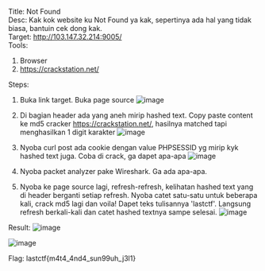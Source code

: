 Title: Not Found<br />
Desc: Kak kok website ku Not Found ya kak, sepertinya ada hal yang tidak biasa, bantuin cek dong kak.<br />
Target: http://103.147.32.214:9005/ <br />
Tools:
1. Browser
2. https://crackstation.net/

Steps:
1. Buka link target. Buka page source
![image](https://user-images.githubusercontent.com/63649797/147417583-c463cbf8-3c91-4317-881e-ce3fc4b999c8.png)

2. Di bagian header ada yang aneh mirip hashed text. Copy paste content ke md5 cracker https://crackstation.net/, hasilnya matched tapi menghasilkan 1 digit karakter
![image](https://user-images.githubusercontent.com/63649797/147417850-a285e94b-6a51-4669-b70e-89d6b077a009.png)


3. Nyoba curl post ada cookie dengan value PHPSESSID yg mirip kyk hashed text juga. Coba di crack, ga dapet apa-apa
![image](https://user-images.githubusercontent.com/63649797/147417829-7224282c-1fdb-4ba6-a1d3-d939e0eafe54.png)


4. Nyoba packet analyzer pake Wireshark. Ga ada apa-apa.

5. Nyoba ke page source lagi, refresh-refresh, kelihatan hashed text yang di header berganti setiap refresh. Nyoba catet satu-satu untuk beberapa kali, crack md5 lagi dan voila! Dapet teks tulisannya 'lastctf'. Langsung refresh berkali-kali dan catet hashed textnya sampe selesai.
![image](https://user-images.githubusercontent.com/63649797/147417800-b1c13d8d-515a-4256-899c-fabdac7eb1bb.png)

Result:
![image](https://user-images.githubusercontent.com/63649797/147417767-e21abf1f-659c-45e5-b6b9-bb41d90d3071.png)

![image](https://user-images.githubusercontent.com/63649797/147417782-b565809a-c554-4bce-ad34-09c1bd19bc02.png)

Flag: lastctf{m4t4_4nd4_sun99uh_j3l1}
